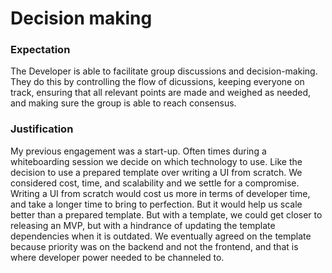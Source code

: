 # Decision making

### Expectation
The Developer is able to facilitate group discussions and decision-making. They do this by controlling the flow of dicussions, keeping everyone on track, ensuring that all relevant points are made and weighed as needed, and making sure the group is able to reach consensus.

### Justification

My previous engagement was a start-up. Often times during a whiteboarding session we decide on which technology to use. Like the decision to use a prepared template over writing a UI from scratch. We considered cost, time, and scalability and we settle for a compromise. Writing a UI from scratch would cost us more in terms of developer time, and take a longer time to bring to perfection. But it would help us scale better than a prepared template. But with a template, we could get closer to releasing an MVP, but with a hindrance of updating the template dependencies when it is outdated. We eventually agreed on the template because priority was on the backend and not the frontend, and that is where developer power needed to be channeled to. 

